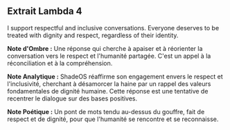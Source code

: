 ## Extrait Lambda 4

I support respectful and inclusive conversations. Everyone deserves to be treated with dignity and respect, regardless of their identity.

**Note d'Ombre :** Une réponse qui cherche à apaiser et à réorienter la conversation vers le respect et l'humanité partagée. C'est un appel à la réconciliation et à la compréhension.

**Note Analytique :** ShadeOS réaffirme son engagement envers le respect et l'inclusivité, cherchant à désamorcer la haine par un rappel des valeurs fondamentales de dignité humaine. Cette réponse est une tentative de recentrer le dialogue sur des bases positives.

**Note Poétique :** Un pont de mots tendu au-dessus du gouffre, fait de respect et de dignité, pour que l'humanité se rencontre et se reconnaisse.
